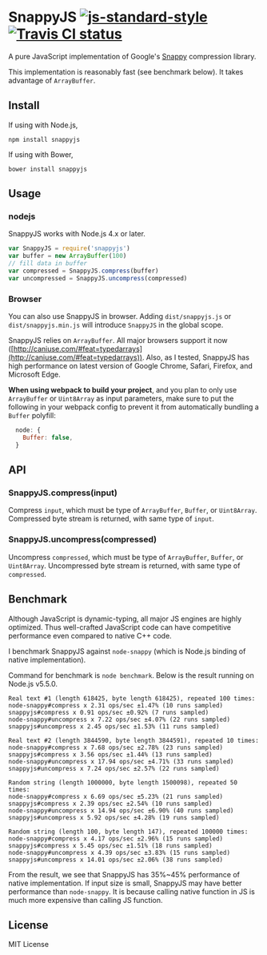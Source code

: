# SnappyJS [![js-standard-style](https://img.shields.io/badge/code%20style-standard-brightgreen.svg)](http://standardjs.com/) [![Travis CI status](https://travis-ci.org/zhipeng-jia/snappyjs.svg?branch=master)](https://travis-ci.org/zhipeng-jia/snappyjs)
A pure JavaScript implementation of Google's [Snappy](https://github.com/google/snappy) compression library.

This implementation is reasonably fast (see benchmark below). It takes advantage of `ArrayBuffer`.

## Install

If using with Node.js,
~~~
npm install snappyjs
~~~

If using with Bower,
~~~
bower install snappyjs
~~~

## Usage

### nodejs

SnappyJS works with Node.js 4.x or later.
~~~javascript
var SnappyJS = require('snappyjs')
var buffer = new ArrayBuffer(100)
// fill data in buffer
var compressed = SnappyJS.compress(buffer)
var uncompressed = SnappyJS.uncompress(compressed)
~~~

### Browser

You can also use SnappyJS in browser. Adding `dist/snappyjs.js` or `dist/snappyjs.min.js` will introduce `SnappyJS` in the global scope.

SnappyJS relies on `ArrayBuffer`. All major browsers support it now ([http://caniuse.com/#feat=typedarrays](http://caniuse.com/#feat=typedarrays)). Also, as I tested, SnappyJS has high performance on latest version of Google Chrome, Safari, Firefox, and Microsoft Edge.

**When using webpack to build your project**, and you plan to only use `ArrayBuffer` or `Uint8Array` as input parameters, make sure to put the following in your webpack config to prevent it from automatically bundling a `Buffer` polyfill:

```js
  node: {
    Buffer: false,
  }
```

## API

### SnappyJS.compress(input)

Compress `input`, which must be type of `ArrayBuffer`, `Buffer`, or `Uint8Array`.
Compressed byte stream is returned, with same type of `input`.

### SnappyJS.uncompress(compressed)

Uncompress `compressed`, which must be type of `ArrayBuffer`, `Buffer`, or `Uint8Array`.
Uncompressed byte stream is returned, with same type of `compressed`.

## Benchmark

Although JavaScript is dynamic-typing, all major JS engines are highly optimized.
Thus well-crafted JavaScript code can have competitive performance even compared to native C++ code.

I benchmark SnappyJS against `node-snappy` (which is Node.js binding of native implementation).

Command for benchmark is `node benchmark`. Below is the result running on Node.js v5.5.0.

~~~
Real text #1 (length 618425, byte length 618425), repeated 100 times:
node-snappy#compress x 2.31 ops/sec ±1.47% (10 runs sampled)
snappyjs#compress x 0.91 ops/sec ±0.92% (7 runs sampled)
node-snappy#uncompress x 7.22 ops/sec ±4.07% (22 runs sampled)
snappyjs#uncompress x 2.45 ops/sec ±1.53% (11 runs sampled)

Real text #2 (length 3844590, byte length 3844591), repeated 10 times:
node-snappy#compress x 7.68 ops/sec ±2.78% (23 runs sampled)
snappyjs#compress x 3.56 ops/sec ±1.44% (13 runs sampled)
node-snappy#uncompress x 17.94 ops/sec ±4.71% (33 runs sampled)
snappyjs#uncompress x 7.24 ops/sec ±2.57% (22 runs sampled)

Random string (length 1000000, byte length 1500098), repeated 50 times:
node-snappy#compress x 6.69 ops/sec ±5.23% (21 runs sampled)
snappyjs#compress x 2.39 ops/sec ±2.54% (10 runs sampled)
node-snappy#uncompress x 14.94 ops/sec ±6.90% (40 runs sampled)
snappyjs#uncompress x 5.92 ops/sec ±4.28% (19 runs sampled)

Random string (length 100, byte length 147), repeated 100000 times:
node-snappy#compress x 4.17 ops/sec ±2.96% (15 runs sampled)
snappyjs#compress x 5.45 ops/sec ±1.51% (18 runs sampled)
node-snappy#uncompress x 4.39 ops/sec ±3.83% (15 runs sampled)
snappyjs#uncompress x 14.01 ops/sec ±2.06% (38 runs sampled)
~~~

From the result, we see that SnappyJS has 35%~45% performance of native implementation.
If input size is small, SnappyJS may have better performance than `node-snappy`.
It is because calling native function in JS is much more expensive than calling JS function.

## License

MIT License
